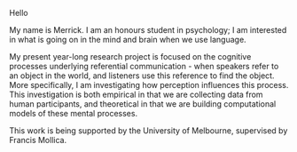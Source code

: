 Hello

My name is Merrick. I am an honours student in psychology; I am interested in what is going on in the mind and brain when we use language. 

  My present year-long research project is focused on the cognitive processes underlying referential communication - when speakers refer to an object in the world, and listeners use this reference to find the object. More specifically, I am investigating how perception influences this process. This investigation is both empirical in that we are collecting data from human participants, and theoretical in that we are building computational models of these mental processes. 

  This work is being supported by the University of Melbourne, supervised by Francis Mollica. 

<!---
merrickgiles/merrickgiles is a ✨ special ✨ repository because its `README.md` (this file) appears on your GitHub profile.
You can click the Preview link to take a look at your changes.
--->
